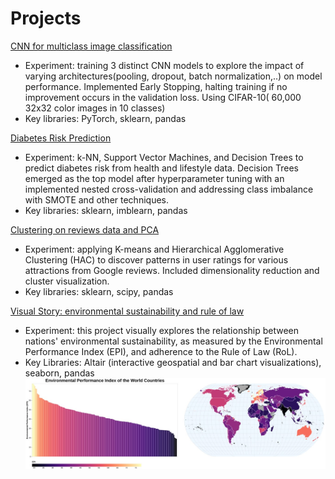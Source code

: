 # Projects
[CNN for multiclass image classification](https://github.com/m3rtseger/Projects/blob/main/DeepLearningCNN.ipynb)
* Experiment: training 3 distinct CNN models to explore the impact of varying architectures(pooling, dropout, batch normalization,..) on model performance. Implemented Early Stopping, halting training if no improvement occurs in the validation loss. Using CIFAR-10( 60,000 32x32 color images in 10 classes)
* Key libraries: PyTorch, sklearn, pandas

[Diabetes Risk Prediction](https://github.com/m3rtseger/Projects/blob/main/ClassicML_Classification.ipynb)
  * Experiment: k-NN, Support Vector Machines, and Decision Trees to predict diabetes risk from health and lifestyle data. Decision Trees emerged as the top model after hyperparameter tuning with an implemented nested cross-validation and addressing class imbalance with SMOTE and other techniques.
  * Key libraries: sklearn, imblearn, pandas

[Clustering on reviews data and PCA]()
* Experiment: applying K-means and Hierarchical Agglomerative Clustering (HAC) to discover patterns in user ratings for various attractions from Google reviews. Included dimensionality reduction and cluster visualization.
* Key libraries: sklearn, scipy, pandas

[Visual Story: environmental sustainability and rule of law](https://colab.research.google.com/drive/1aVJE7KzIdl8Hts7QEvpV446j-mHoD2hk?usp=sharing)
* Experiment: this project visually explores the relationship between nations' environmental sustainability, as measured by the Environmental Performance Index (EPI), and adherence to the Rule of Law (RoL).
* Key Libraries: Altair (interactive geospatial and bar chart visualizations), seaborn, pandas
  <img src="https://github.com/m3rtseger/Projects/blob/main/geo_EPI.jpg" alt="Featured Vis"/>

  
